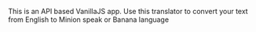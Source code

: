 This is an API based VanillaJS app. Use this translator to convert your text from English to Minion speak or Banana language
